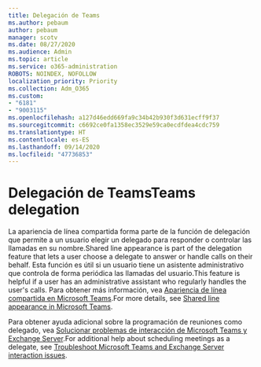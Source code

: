 ```yaml
---
title: Delegación de Teams
ms.author: pebaum
author: pebaum
manager: scotv
ms.date: 08/27/2020
ms.audience: Admin
ms.topic: article
ms.service: o365-administration
ROBOTS: NOINDEX, NOFOLLOW
localization_priority: Priority
ms.collection: Adm_O365
ms.custom:
- "6181"
- "9003115"
ms.openlocfilehash: a127d46edd669fa9c34b42b930f3d631ecff9f37
ms.sourcegitcommit: c6692ce0fa1358ec3529e59ca0ecdfdea4cdc759
ms.translationtype: HT
ms.contentlocale: es-ES
ms.lasthandoff: 09/14/2020
ms.locfileid: "47736853"
---
```

# <a name="teams-delegation"></a><span data-ttu-id="6396f-102">Delegación de Teams</span><span class="sxs-lookup"><span data-stu-id="6396f-102">Teams delegation</span></span>

<span data-ttu-id="6396f-103">La apariencia de línea compartida forma parte de la función de delegación que permite a un usuario elegir un delegado para responder o controlar las llamadas en su nombre.</span><span class="sxs-lookup"><span data-stu-id="6396f-103">Shared line appearance is part of the delegation feature that lets a user choose a delegate to answer or handle calls on their behalf.</span></span> <span data-ttu-id="6396f-104">Esta función es útil si un usuario tiene un asistente administrativo que controla de forma periódica las llamadas del usuario.</span><span class="sxs-lookup"><span data-stu-id="6396f-104">This feature is helpful if a user has an administrative assistant who regularly handles the user's calls.</span></span> <span data-ttu-id="6396f-105">Para obtener más información, vea [Apariencia de línea compartida en Microsoft Teams](https://docs.microsoft.com/microsoftteams/shared-line-appearance).</span><span class="sxs-lookup"><span data-stu-id="6396f-105">For more details, see [Shared line appearance in Microsoft Teams](https://docs.microsoft.com/microsoftteams/shared-line-appearance).</span></span> 

<span data-ttu-id="6396f-106">Para obtener ayuda adicional sobre la programación de reuniones como delegado, vea [Solucionar problemas de interacción de Microsoft Teams y Exchange Server](https://docs.microsoft.com/microsoftteams/troubleshoot/known-issues/teams-exchange-interaction-issue).</span><span class="sxs-lookup"><span data-stu-id="6396f-106">For additional help about scheduling meetings as a delegate, see [Troubleshoot Microsoft Teams and Exchange Server interaction issues](https://docs.microsoft.com/microsoftteams/troubleshoot/known-issues/teams-exchange-interaction-issue).</span></span>
